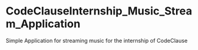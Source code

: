 # CodeClauseInternship_Music_Stream_Application
Simple Application for streaming music for the internship of CodeClause
